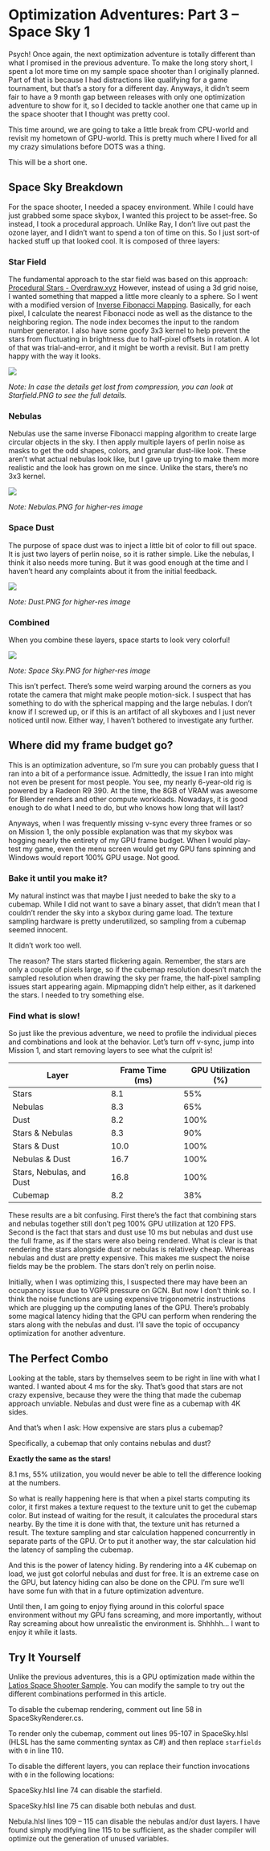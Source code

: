 # Optimization Adventures: Part 3 – Space Sky 1

Psych! Once again, the next optimization adventure is totally different than
what I promised in the previous adventure. To make the long story short, I spent
a lot more time on my sample space shooter than I originally planned. Part of
that is because I had distractions like qualifying for a game tournament, but
that’s a story for a different day. Anyways, it didn’t seem fair to have a 9
month gap between releases with only one optimization adventure to show for it,
so I decided to tackle another one that came up in the space shooter that I
thought was pretty cool.

This time around, we are going to take a little break from CPU-world and revisit
my hometown of GPU-world. This is pretty much where I lived for all my crazy
simulations before DOTS was a thing.

This will be a short one.

## Space Sky Breakdown

For the space shooter, I needed a spacey environment. While I could have just
grabbed some space skybox, I wanted this project to be asset-free. So instead, I
took a procedural approach. Unlike Ray, I don’t live out past the ozone layer,
and I didn’t want to spend a ton of time on this. So I just sort-of hacked stuff
up that looked cool. It is composed of three layers:

### Star Field

The fundamental approach to the star field was based on this approach:
[Procedural Stars -
Overdraw.xyz](https://www.overdraw.xyz/blog/2018/7/17/using-cellular-noise-to-generate-procedural-stars)
However, instead of using a 3d grid noise, I wanted something that mapped a
little more cleanly to a sphere. So I went with a modified version of [Inverse
Fibonacci Mapping](https://dl.acm.org/doi/abs/10.1145/2816795.2818131).
Basically, for each pixel, I calculate the nearest Fibonacci node as well as the
distance to the neighboring region. The node index becomes the input to the
random number generator. I also have some goofy 3x3 kernel to help prevent the
stars from fluctuating in brightness due to half-pixel offsets in rotation. A
lot of that was trial-and-error, and it might be worth a revisit. But I am
pretty happy with the way it looks.

![](media/4430cfe28ecd3345e89d63f77777f92d.PNG)

*Note: In case the details get lost from compression, you can look at
Starfield.PNG to see the full details.*

### Nebulas

Nebulas use the same inverse Fibonacci mapping algorithm to create large
circular objects in the sky. I then apply multiple layers of perlin noise as
masks to get the odd shapes, colors, and granular dust-like look. These aren’t
what actual nebulas look like, but I gave up trying to make them more realistic
and the look has grown on me since. Unlike the stars, there’s no 3x3 kernel.

![](media/b9cdbe03fc34bb0c4864665954ca72a5.png)

*Note: Nebulas.PNG for higher-res image*

### Space Dust

The purpose of space dust was to inject a little bit of color to fill out space.
It is just two layers of perlin noise, so it is rather simple. Like the nebulas,
I think it also needs more tuning. But it was good enough at the time and I
haven’t heard any complaints about it from the initial feedback.

![](media/2b2ca257051e423e132940b5a5a38ed1.png)

*Note: Dust.PNG for higher-res image*

### Combined

When you combine these layers, space starts to look very colorful!

![](media/733c2636baadd0b8132039e657150277.png)

*Note: Space Sky.PNG for higher-res image*

This isn’t perfect. There’s some weird warping around the corners as you rotate
the camera that might make people motion-sick. I suspect that has something to
do with the spherical mapping and the large nebulas. I don’t know if I screwed
up, or if this is an artifact of all skyboxes and I just never noticed until
now. Either way, I haven’t bothered to investigate any further.

## Where did my frame budget go?

This is an optimization adventure, so I’m sure you can probably guess that I ran
into a bit of a performance issue. Admittedly, the issue I ran into might not
even be present for most people. You see, my nearly 6-year-old rig is powered by
a Radeon R9 390. At the time, the 8GB of VRAM was awesome for Blender renders
and other compute workloads. Nowadays, it is good enough to do what I need to
do, but who knows how long that will last?

Anyways, when I was frequently missing v-sync every three frames or so on
Mission 1, the only possible explanation was that my skybox was hogging nearly
the entirety of my GPU frame budget. When I would play-test my game, even the
menu screen would get my GPU fans spinning and Windows would report 100% GPU
usage. Not good.

### Bake it until you make it?

My natural instinct was that maybe I just needed to bake the sky to a cubemap.
While I did not want to save a binary asset, that didn’t mean that I couldn’t
render the sky into a skybox during game load. The texture sampling hardware is
pretty underutilized, so sampling from a cubemap seemed innocent.

It didn’t work too well.

The reason? The stars started flickering again. Remember, the stars are only a
couple of pixels large, so if the cubemap resolution doesn’t match the sampled
resolution when drawing the sky per frame, the half-pixel sampling issues start
appearing again. Mipmapping didn’t help either, as it darkened the stars. I
needed to try something else.

### Find what is slow!

So just like the previous adventure, we need to profile the individual pieces
and combinations and look at the behavior. Let’s turn off v-sync, jump into
Mission 1, and start removing layers to see what the culprit is!

| **Layer**                | **Frame Time (ms)** | **GPU Utilization (%)** |
|--------------------------|---------------------|-------------------------|
| Stars                    | 8.1                 | 55%                     |
| Nebulas                  | 8.3                 | 65%                     |
| Dust                     | 8.2                 | 100%                    |
| Stars & Nebulas          | 8.3                 | 90%                     |
| Stars & Dust             | 10.0                | 100%                    |
| Nebulas & Dust           | 16.7                | 100%                    |
| Stars, Nebulas, and Dust | 16.8                | 100%                    |
| Cubemap                  | 8.2                 | 38%                     |

These results are a bit confusing. First there’s the fact that combining stars
and nebulas together still don’t peg 100% GPU utilization at 120 FPS. Second is
the fact that stars and dust use 10 ms but nebulas and dust use the full frame,
as if the stars were also being rendered. What is clear is that rendering the
stars alongside dust or nebulas is relatively cheap. Whereas nebulas and dust
are pretty expensive. This makes me suspect the noise fields may be the problem.
The stars don’t rely on perlin noise.

Initially, when I was optimizing this, I suspected there may have been an
occupancy issue due to VGPR pressure on GCN. But now I don’t think so. I think
the noise functions are using expensive trigonometric instructions which are
plugging up the computing lanes of the GPU. There’s probably some magical
latency hiding that the GPU can perform when rendering the stars along with the
nebulas and dust. I’ll save the topic of occupancy optimization for another
adventure.

## The Perfect Combo

Looking at the table, stars by themselves seem to be right in line with what I
wanted. I wanted about 4 ms for the sky. That’s good that stars are not crazy
expensive, because they were the thing that made the cubemap approach unviable.
Nebulas and dust were fine as a cubemap with 4K sides.

And that’s when I ask: How expensive are stars plus a cubemap?

Specifically, a cubemap that only contains nebulas and dust?

**Exactly the same as the stars!**

8.1 ms, 55% utilization, you would never be able to tell the difference looking
at the numbers.

So what is really happening here is that when a pixel starts computing its
color, it first makes a texture request to the texture unit to get the cubemap
color. But instead of waiting for the result, it calculates the procedural stars
nearby. By the time it is done with that, the texture unit has returned a
result. The texture sampling and star calculation happened concurrently in
separate parts of the GPU. Or to put it another way, the star calculation hid
the latency of sampling the cubemap.

And this is the power of latency hiding. By rendering into a 4K cubemap on load,
we just got colorful nebulas and dust for free. It is an extreme case on the
GPU, but latency hiding can also be done on the CPU. I’m sure we’ll have some
fun with that in a future optimization adventure.

Until then, I am going to enjoy flying around in this colorful space environment
without my GPU fans screaming, and more importantly, without Ray screaming about
how unrealistic the environment is. Shhhhh… I want to enjoy it while it lasts.

## Try It Yourself

Unlike the previous adventures, this is a GPU optimization made within the
[Latios Space Shooter
Sample](https://github.com/Dreaming381/lsss-wip/tree/v0.2.0). You can modify the
sample to try out the different combinations performed in this article.

To disable the cubemap rendering, comment out line 58 in SpaceSkyRenderer.cs.

To render only the cubemap, comment out lines 95-107 in SpaceSky.hlsl (HLSL has
the same commenting syntax as C\#) and then replace `starfields` with `0` in
line 110.

To disable the different layers, you can replace their function invocations with
`0` in the following locations:

SpaceSky.hlsl line 74 can disable the starfield.

SpaceSky.hlsl line 75 can disable both nebulas and dust.

Nebula.hlsl lines 109 – 115 can disable the nebulas and/or dust layers. I have
found simply modifying line 115 to be sufficient, as the shader compiler will
optimize out the generation of unused variables.
